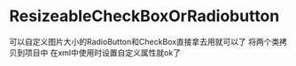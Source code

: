 # ResizeableCheckBoxOrRadiobutton
可以自定义图片大小的RadioButton和CheckBox直接拿去用就可以了 将两个类拷贝到项目中 在xml中使用时设置自定义属性就ok了
